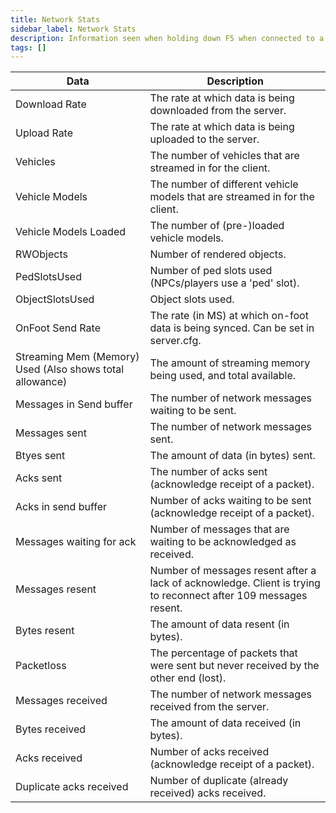 ```yaml
---
title: Network Stats
sidebar_label: Network Stats
description: Information seen when holding down F5 when connected to a server.
tags: []
---
```


| Data                                                     | **Description**                                                                                                 |
| -------------------------------------------------------- | --------------------------------------------------------------------------------------------------------------- |
| Download Rate                                            | The rate at which data is being downloaded from the server.                                                     |
| Upload Rate                                              | The rate at which data is being uploaded to the server.                                                         |
| Vehicles                                                 | The number of vehicles that are streamed in for the client.                                                     |
| Vehicle Models                                           | The number of different vehicle models that are streamed in for the client.                                     |
| Vehicle Models Loaded                                    | The number of (pre-)loaded vehicle models.                                                                      |
| RWObjects                                                | Number of rendered objects.                                                                                     |
| PedSlotsUsed                                             | Number of ped slots used (NPCs/players use a 'ped' slot).                                                       |
| ObjectSlotsUsed                                          | Object slots used.                                                                                              |
| OnFoot Send Rate                                         | The rate (in MS) at which on-foot data is being synced. Can be set in server.cfg.                               |
| Streaming Mem (Memory) Used (Also shows total allowance) | The amount of streaming memory being used, and total available.                                                 |
| Messages in Send buffer                                  | The number of network messages waiting to be sent.                                                              |
| Messages sent                                            | The number of network messages sent.                                                                            |
| Btyes sent                                               | The amount of data (in bytes) sent.                                                                             |
| Acks sent                                                | The number of acks sent (acknowledge receipt of a packet).                                                      |
| Acks in send buffer                                      | Number of acks waiting to be sent (acknowledge receipt of a packet).                                            |
| Messages waiting for ack                                 | Number of messages that are waiting to be acknowledged as received.                                             |
| Messages resent                                          | Number of messages resent after a lack of acknowledge. Client is trying to reconnect after 109 messages resent. |
| Bytes resent                                             | The amount of data resent (in bytes).                                                                           |
| Packetloss                                               | The percentage of packets that were sent but never received by the other end (lost).                            |
| Messages received                                        | The number of network messages received from the server.                                                        |
| Bytes received                                           | The amount of data received (in bytes).                                                                         |
| Acks received                                            | Number of acks received (acknowledge receipt of a packet).                                                      |
| Duplicate acks received                                  | Number of duplicate (already received) acks received.                                                           |
